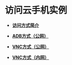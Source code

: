 # 访问云手机实例<a name="cph_ug_0001"></a>

-   **[访问方式简介](访问方式简介.md)**  

-   **[ADB方式（公网）](ADB方式（公网）.md)**  

-   **[VNC方式（公网）](VNC方式（公网）.md)**  

-   **[VNC方式（内网）](VNC方式（内网）.md)**  


